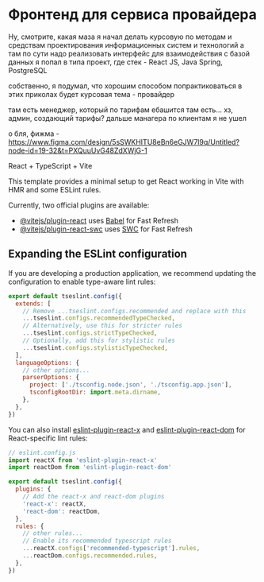 # Фронтенд для сервиса провайдера
Ну, смотрите, какая маза я начал делать курсовую по методам и средствам проектирования информационных систем и технологий а там по сути надо реализовать интерфейс для взаимодействия с базой данных я попал в типа проект, где стек - React JS, Java Spring, PostgreSQL

собственно, я подумал, что хорошим способом попрактиковаться в этих приколах будет курсовая тема - провайдер

там есть менеджер, который по тарифам ебашится там есть... хз, админ, создающий тарифы? дальше манагера по клиентам я не ушел

о бля, фижма - https://www.figma.com/design/5sSWKHITU8eBn6eGJW7l9q/Untitled?node-id=19-32&t=PXQuuUvG48ZdXWjG-1


React + TypeScript + Vite

This template provides a minimal setup to get React working in Vite with HMR and some ESLint rules.

Currently, two official plugins are available:

- [@vitejs/plugin-react](https://github.com/vitejs/vite-plugin-react/blob/main/packages/plugin-react) uses [Babel](https://babeljs.io/) for Fast Refresh
- [@vitejs/plugin-react-swc](https://github.com/vitejs/vite-plugin-react/blob/main/packages/plugin-react-swc) uses [SWC](https://swc.rs/) for Fast Refresh

## Expanding the ESLint configuration

If you are developing a production application, we recommend updating the configuration to enable type-aware lint rules:

```js
export default tseslint.config({
  extends: [
    // Remove ...tseslint.configs.recommended and replace with this
    ...tseslint.configs.recommendedTypeChecked,
    // Alternatively, use this for stricter rules
    ...tseslint.configs.strictTypeChecked,
    // Optionally, add this for stylistic rules
    ...tseslint.configs.stylisticTypeChecked,
  ],
  languageOptions: {
    // other options...
    parserOptions: {
      project: ['./tsconfig.node.json', './tsconfig.app.json'],
      tsconfigRootDir: import.meta.dirname,
    },
  },
})
```

You can also install [eslint-plugin-react-x](https://github.com/Rel1cx/eslint-react/tree/main/packages/plugins/eslint-plugin-react-x) and [eslint-plugin-react-dom](https://github.com/Rel1cx/eslint-react/tree/main/packages/plugins/eslint-plugin-react-dom) for React-specific lint rules:

```js
// eslint.config.js
import reactX from 'eslint-plugin-react-x'
import reactDom from 'eslint-plugin-react-dom'

export default tseslint.config({
  plugins: {
    // Add the react-x and react-dom plugins
    'react-x': reactX,
    'react-dom': reactDom,
  },
  rules: {
    // other rules...
    // Enable its recommended typescript rules
    ...reactX.configs['recommended-typescript'].rules,
    ...reactDom.configs.recommended.rules,
  },
})
```
